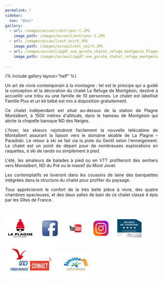 ```yaml
---
permalink: /
sidebar:
  nav: "docs"
gallery:
  - url: /images/accueil/extrieur-t.JPG
    image_path: /images/accueil/extrieur-t.JPG
  - url: /images/accueil/ext_soirV.JPG
    image_path: /images/accueil/ext_soirV.JPG
  - url: /images/accueil/pgdf_vue_gnrale_chalet_refuge_montgesin_Plagne.jpg
    image_path: /images/accueil/pgdf_vue_gnrale_chalet_refuge_montgesin_Plagne.jpg

---
```


<html>
  <head>
    <meta charset="utf-8">
    <script type="text/javascript" src="https://widget.itea.fr/js/itea_widget.js"></script
  </head>
  <body>
  
  {% include gallery layout="half" %}
  
   <p style="text-align: justify;">Un art de vivre contemporain à la montagne : tel est le principe qui a guidé la conception et la décoration du chalet Le Refuge de Montgésin, destiné à accueillir une tribu ou une famille de 10 personnes. Le chalet est labellisé Famille Plus et un kit bébé est mis à disposition gratuitement.</p>
<p style="text-align: justify;">Ce chalet indépendant est situé au-dessus de la station de Plagne Montalbert, à 1500 mètres d'altitude, dans le hameau de Montgésin qui abrite la chapelle baroque ND des Neiges.</p>
<p style="text-align: justify;">L’hiver, les skieurs rejoindront facilement la nouvelle télécabine de Montalbert assurant la liaison vers le domaine skiable de La Plagne – Paradiski. Le retour à ski se fait via la piste du Gentil selon l'enneigement. Le chalet est un point de départ pour de nombreuses explorations en raquettes, à ski de rando ou simplement à pied.</p>
<p style="text-align: justify;">L'été, les amateurs de balades à pied ou en VTT profiteront des sentiers vers Montalbert, ND du Pré ou le massif du Mont Jovet.</p>
<p style="text-align: justify;">Les contemplatifs se loveront dans les coussins de laine des banquettes intégrées dans la structure du chalet pour profiter du paysage.</p>
<p style="text-align: justify;">Tous apprécieront le confort de la très belle pièce à vivre, des quatre chambres spacieuses, et des deux salles de bain de ce chalet classé 4 épis par les Gîtes de France.</p>
<p> </p>


<script type='text/javascript'>
  var parametresWidget = {
    key : 'tftr8_fc',
    numGite : '73G148140',
    widget : 'resa',
  };
  widgetIteaGL(parametresWidget);
</script>


<a href="http://www.montalbert.com" target="_blank" rel="noreferrer"> <img src="images/banniere_menu/logo_montalbert2.png" alt="" height="60" width="80" style="border:10px solid white"/></a> 
<a href="https://www.facebook.com/refuge.montgesin" target="_blank" rel="noreferrer"><img src="images/banniere_menu/facebook.jpeg" alt="" width="60" height="60" style="border:10px solid white"/></a> 
<a href="https://youtu.be/efYn-qbrEOM" target="_blank" rel="noreferrer"> <img src="images/banniere_menu/youtube.png" alt="" width="60" height="60" style="border:10px solid white"/></a>
<a href="https://www.instagram.com/le_refuge_de_montgesin/" target="_blank" rel="noreferrer"><img src="images/banniere_menu/instagram.png" alt="" width="60" height="60" style="border:10px solid white" /></a>
<img src="images/banniere_menu/meuble4etoiles.jpg" alt="" width="80" height="60" style="border:10px solid white" />
<img src="images/banniere_menu/CV_Connect-PNG.png" alt="" width="150" height="100" style="border:10px solid white" />
<a href="https://www.familleplus.fr/fr/le-label" target="_blank" rel="noreferrer"><img src="images/banniere_menu/Logo_Fplus.png" alt="" width="100" height="67" style="border:10px solid white" /></a>


